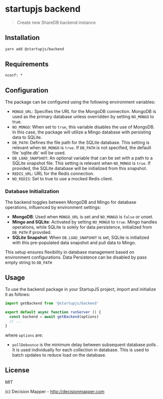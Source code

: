 # startupjs backend
> Create new ShareDB backend instance

## Installation

```sh
yarn add @startupjs/backend
```

## Requirements

```
nconf: *
```

## Configuration

The package can be configured using the following environment variables:

- `MONGO_URL`: Specifies the URL for the MongoDB connection. MongoDB is used as the primary database unless overridden by setting `NO_MONGO` to true.
- `NO_MONGO`: When set to `true`, this variable disables the use of MongoDB. In this case, the package will utilize a Mingo database with persisting data to SQLite.
- `DB_PATH`: Defines the file path for the SQLite database. This setting is relevant when `NO_MONGO` is `true`. If `DB_PATH` is not specified, the default file 'sqlite.db' will be used.
- `DB_LOAD_SNAPSHOT`: An optional variable that can be set with a path to a SQLite snapshot file. This setting is relevant when `NO_MONGO` is `true`. If provided, the SQLite database will be initialized from this snapshot.
- `REDIS_URL`: URL for the Redis connection.
- `NO_REDIS`: Set to true to use a mocked Redis client.

### Database Initialization

The backend toggles between MongoDB and Mingo for database operations, influenced by environment settings:

- **MongoDB**: Used when `MONGO_URL` is set and `NO_MONGO` is `false` or unset.
- **Mingo and SQLite**: Activated by setting `NO_MONGO` to `true`. Mingo handles operations, while SQLite is solely for data persistence, initialized from `DB_PATH` if provided.
- **SQLite Snapshot**: When `DB_LOAD_SNAPSHOT` is set, SQLite is initialized with this pre-populated data snapshot and pull data to Mingo.

This setup ensures flexibility in database management based on environment configurations.
Data Persistence can be disabled by pass empty string to `DB_PATH`

## Usage

To use the backend package in your StartupJS project, import and initialize it as follows:

```js
import getBackend from '@startupjs/backend'

export default async function runServer () {
  const backend = await getBackend(options)
  // ...
}
```

where `options` are:

- `pollDebounce` is the minimum delay between subsequent database polls . It is used individually for each collection in database. This is used to batch updates to reduce load on the database.

## License

MIT

(c) Decision Mapper - http://decisionmapper.com
